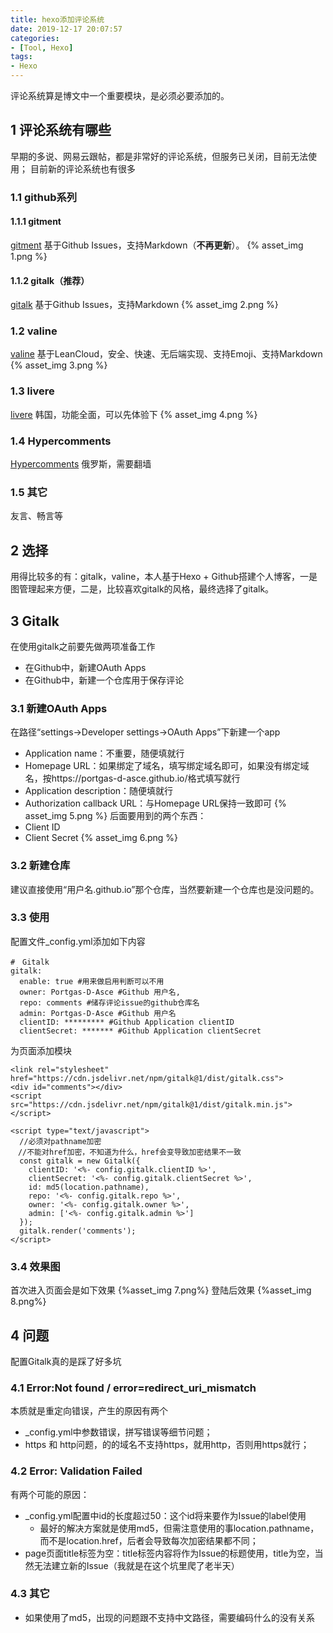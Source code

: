 ```yaml
---
title: hexo添加评论系统
date: 2019-12-17 20:07:57
categories:
- [Tool, Hexo]
tags:
- Hexo
---
```

评论系统算是博文中一个重要模块，是必须必要添加的。

<!-- more -->

## 1 评论系统有哪些
早期的多说、网易云跟帖，都是非常好的评论系统，但服务已关闭，目前无法使用；
目前新的评论系统也有很多
### 1.1 github系列
#### 1.1.1 gitment
[gitment](https://github.com/imsun/gitment)
基于Github Issues，支持Markdown（**不再更新**）。
{% asset_img 1.png %}

#### 1.1.2 gitalk（推荐）
[gitalk](https://github.com/gitalk/gitalk)
基于Github Issues，支持Markdown
{% asset_img 2.png %}

### 1.2 valine
[valine](https://valine.js.org/)
基于LeanCloud，安全、快速、无后端实现、支持Emoji、支持Markdown
{% asset_img 3.png %}

### 1.3 livere
[livere](https://livere.com/)
韩国，功能全面，可以先体验下
{% asset_img 4.png %}

### 1.4 Hypercomments
[Hypercomments](https://www.hypercomments.com/)
俄罗斯，需要翻墙
### 1.5 其它
友言、畅言等

## 2 选择
用得比较多的有：gitalk，valine，本人基于Hexo + Github搭建个人博客，一是图管理起来方便，二是，比较喜欢gitalk的风格，最终选择了gitalk。
## 3 Gitalk
在使用gitalk之前要先做两项准备工作
- 在Github中，新建OAuth Apps
- 在Github中，新建一个仓库用于保存评论
### 3.1 新建OAuth Apps
在路径“settings->Developer settings->OAuth Apps”下新建一个app
- Application name：不重要，随便填就行
- Homepage URL：如果绑定了域名，填写绑定域名即可，如果没有绑定域名，按https://portgas-d-asce.github.io/格式填写就行
- Application description：随便填就行
- Authorization callback URL：与Homepage URL保持一致即可
{% asset_img 5.png %}
后面要用到的两个东西：
- Client ID
- Client Secret
{% asset_img 6.png %}
### 3.2 新建仓库
建议直接使用“用户名.github.io”那个仓库，当然要新建一个仓库也是没问题的。

### 3.3 使用
配置文件_config.yml添加如下内容
```
#　Gitalk
gitalk:
  enable: true #用来做启用判断可以不用
  owner: Portgas-D-Asce #Github 用户名,
  repo: comments #储存评论issue的github仓库名
  admin: Portgas-D-Asce #Github 用户名
  clientID: ********* #Github Application clientID
  clientSecret: ******* #Github Application clientSecret
```
为页面添加模块
```
<link rel="stylesheet" href="https://cdn.jsdelivr.net/npm/gitalk@1/dist/gitalk.css">
<div id="comments"></div>
<script src="https://cdn.jsdelivr.net/npm/gitalk@1/dist/gitalk.min.js"></script>
  
<script type="text/javascript">
  //必须对pathname加密
　//不能对href加密，不知道为什么，href会变导致加密结果不一致
  const gitalk = new Gitalk({
    clientID: '<%- config.gitalk.clientID %>',
    clientSecret: '<%- config.gitalk.clientSecret %>',
    id: md5(location.pathname),
    repo: '<%- config.gitalk.repo %>',
    owner: '<%- config.gitalk.owner %>',
    admin: ['<%- config.gitalk.admin %>']
  });
  gitalk.render('comments');
</script>
```
### 3.4 效果图
首次进入页面会是如下效果
{%asset_img 7.png%}
登陆后效果
{%asset_img 8.png%}

## 4 问题
配置Gitalk真的是踩了好多坑
### 4.1 Error:Not found / error=redirect_uri_mismatch
本质就是重定向错误，产生的原因有两个
- _config.yml中参数错误，拼写错误等细节问题；
- https 和 http问题，的的域名不支持https，就用http，否则用https就行；

### 4.2 Error: Validation Failed
有两个可能的原因：
- _config.yml配置中id的长度超过50：这个id将来要作为Issue的label使用
    - 最好的解决方案就是使用md5，但需注意使用的事location.pathname，而不是location.href，后者会导致每次加密结果都不同；
- page页面title标签为空：title标签内容将作为Issue的标题使用，title为空，当然无法建立新的Issue（我就是在这个坑里爬了老半天）

### 4.3 其它
- 如果使用了md5，出现的问题跟不支持中文路径，需要编码什么的没有关系


